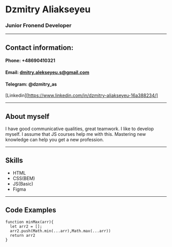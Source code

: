 # Dzmitry Aliakseyeu
### Junior Fronend Developer
***
## Contact information:
#### Phone: +48690410321
#### Email: dmitry.alekseyeu.s@gmail.com
#### Telegram: @dzmitry_as
[Linkedin][https://www.linkedin.com/in/dzmitry-aliakseyeu-16a388234/]
***
## About myself
I have good communicative qualities, great teamwork. I like to develop myself. I assume that JS courses help me with this. Mastering new knowledge can help you get a new profession.
***
## Skills
* HTML
* CSS(BEM)
* JS(Basic)
* Figma
***
## Code Examples

```
function minMax(arr){    
  let arr2 = [];
  arr2.push(Math.min(...arr),Math.max(...arr))
  return arr2
}

```
